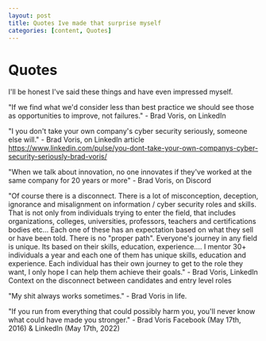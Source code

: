 ```yaml
---
layout: post
title: Quotes Ive made that surprise myself
categories: [content, Quotes]
---
```


# Quotes
I'll be honest I've said these things and have even impressed myself.

"If we find what we'd consider less than best practice we should see those as opportunities to improve, not failures." - Brad Voris, on LinkedIn

"I you don't take your own company's cyber security seriously, someone else will." - Brad Voris, on LinkedIn article https://www.linkedin.com/pulse/you-dont-take-your-own-companys-cyber-security-seriously-brad-voris/

"When we talk about innovation, no one innovates if they've worked at the same company for 20 years or more" - Brad Voris, on Discord

"Of course there is a disconnect. There is a lot of misconception, deception, ignorance and misalignment on information / cyber security roles and skills. That is not only from individuals trying to enter the field, that includes organizations, colleges, universities, professors, teachers and certifications bodies etc... Each one of these has an expectation based on what they sell or have been told. There is no "proper path". Everyone's journey in any field is unique. Its based on their skills, education, experience.... I mentor 30+ individuals a year and each one of them has unique skills, education and experience. Each individual has their own journey to get to the role they want, I only hope I can help them achieve their goals." - Brad Voris, LinkedIn Context on the disconnect between candidates and entry level roles

"My shit always works sometimes." - Brad Voris in life.

"If you run from everything that could possibly harm you, you'll never know what could have made you stronger." - Brad Voris Facebook (May 17th, 2016) & LinkedIn (May 17th, 2022)
